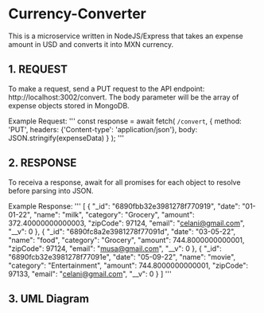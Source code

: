 # Currency-Converter
This is a microservice written in NodeJS/Express that takes an expense amount in USD and converts it into MXN currency. 

## 1. REQUEST
To make a request, send a PUT request to the API endpoint: http://localhost:3002/convert. 
The body parameter will be the array of expense objects stored in MongoDB. 

Example Request:
'''
const response = await fetch(
       `/convert`, {
           method: 'PUT', 
           headers: {'Content-type': 'application/json'}, 
           body: JSON.stringify(expenseData)
       }
   );
'''


## 2. RESPONSE
To receiva a response, await for all promises for each object to resolve before parsing into JSON. 

Example Response: 
'''
[
  {
    "_id": "6890fbb32e3981278f770919",
    "date": "01-01-22",
    "name": "milk",
    "category": "Grocery",
    "amount": 372.40000000000003,
    "zipCode": 97124,
    "email": "celani@gmail.com",
    "__v": 0
  },
  {
    "_id": "6890fc8a2e3981278f77091d",
    "date": "03-05-22",
    "name": "food",
    "category": "Grocery",
    "amount": 744.8000000000001,
    "zipCode": 97124,
    "email": "musa@gmail.com",
    "__v": 0
  },
  {
    "_id": "6890fcb32e3981278f77091e",
    "date": "05-09-22",
    "name": "movie",
    "category": "Entertainment",
    "amount": 744.8000000000001,
    "zipCode": 97133,
    "email": "celani@gmail.com",
    "__v": 0
  }
]
'''

## 3. UML Diagram 













